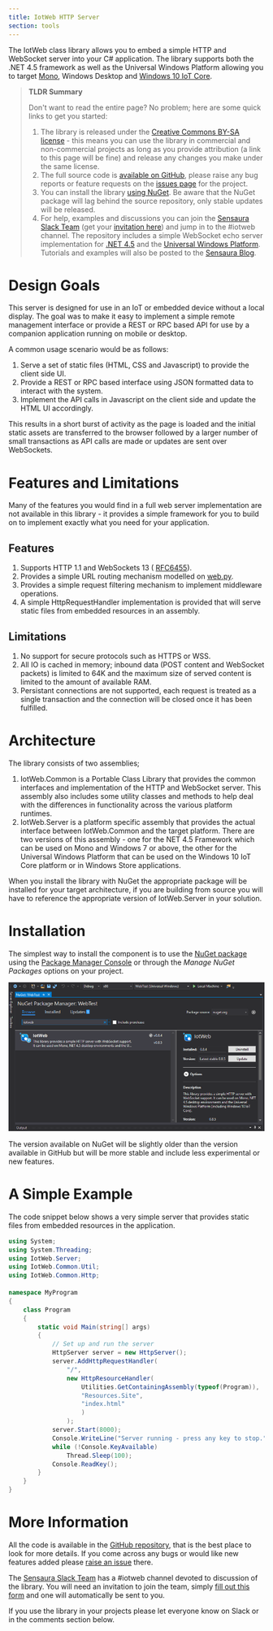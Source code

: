 ```yaml
---
title: IotWeb HTTP Server
section: tools
---
```

The IotWeb class library allows you to embed a simple HTTP and WebSocket server into your C# application. The library supports both the .NET 4.5 framework as well as the Universal Windows Platform allowing you to target [Mono](http://www.mono-project.com/), Windows Desktop and [Windows 10 IoT Core](https://dev.windows.com/en-us/iot).

> **TLDR Summary**
>
> Don't want to read the entire page? No problem; here are some quick links to get you started:
>
> 1. The library is released under the [Creative Commons BY-SA license](http://creativecommons.org/licenses/by-sa/4.0/) - this means you can use the library in commercial and non-commercial projects as long as you provide attribution (a link to this page will be fine) and release any changes you make under the same license.
> 2. The full source code is [available on GitHub](https://github.com/sensaura-public/iotweb), please raise any bug reports or feature requests on the [issues page](https://github.com/sensaura-public/iotweb/issues) for the project.
> 3. You can install the library [using NuGet](TODO). Be aware that the NuGet package will lag behind the source repository, only stable updates will be released.
> 4. For help, examples and discussions you can join the [Sensaura Slack Team](https://sensaura.slack.com/) (get your [invitation here](https://docs.google.com/forms/d/1PTCu0A5u7OZh136BmPCS3jx0VPoCGIwvEc2fYyVhNYQ/viewform)) and jump in to the #iotweb channel. The repository includes a simple WebSocket echo server implementation for [.NET 4.5](https://github.com/sensaura-public/iotweb/tree/master/WebHost%20Desktop) and the [Universal Windows Platform](TODO). Tutorials and examples will also be posted to the [Sensaura Blog](/blog/index.html).

# Design Goals

This server is designed for use in an IoT or embedded device without a local display. The goal was to make it easy to implement a simple remote management interface or provide a REST or RPC based API for use by a companion application running on mobile or desktop.

A common usage scenario would be as follows:

1. Serve a set of static files (HTML, CSS and Javascript) to provide the client side UI.
2. Provide a REST or RPC based interface using JSON formatted data to interact with the system.
3. Implement the API calls in Javascript on the client side and update the HTML UI accordingly.

This results in a short burst of activity as the page is loaded and the initial static assets are transferred to the browser followed by a larger number of small transactions as API calls are made or updates are sent over WebSockets.

# Features and Limitations

Many of the features you would find in a full web server implementation are not available in this library - it provides a simple framework for you to build on to implement exactly what you need for your application.

## Features

1. Supports HTTP 1.1 and WebSockets 13 ( [RFC6455](https://tools.ietf.org/html/rfc6455)).
2. Provides a simple URL routing mechanism modelled on [web.py](http://webpy.org/).
3. Provides a simple request filtering mechanism to implement middleware operations.
4. A simple HttpRequestHandler implementation is provided that will serve static files from embedded resources in an assembly.

## Limitations

1. No support for secure protocols such as HTTPS or WSS.
2. All IO is cached in memory; inbound data (POST content and WebSocket packets) is limited to 64K and the maximum size of served content is limited to the amount of available RAM.
3. Persistant connections are not supported, each request is treated as a single transaction and the connection will be closed once it has been fulfilled.

# Architecture

The library consists of two assemblies;

1. IotWeb.Common is a Portable Class Library that provides the common interfaces and implementation of the HTTP and WebSocket server. This assembly also includes some utility classes and methods to help deal with the differences in functionality across the various platform runtimes.
2. IotWeb.Server is a platform specific assembly that provides the actual interface between IotWeb.Common and the target platform. There are two versions of this assembly - one for the NET 4.5 Framework which can be used on Mono and Windows 7 or above, the other for the Universal Windows Platform that can be used on the Windows 10 IoT Core platform or in Windows Store applications.

When you install the library with NuGet the appropriate package will be installed for your target architecture, if you are building from source you will have to reference the appropriate version of IotWeb.Server in your solution.

# Installation

The simplest way to install the component is to use the [NuGet package](https://www.nuget.org/packages/IotWeb/) using the [Package Manager Console](http://docs.nuget.org/consume/package-manager-console) or through the *Manage NuGet Packages* options on your project.

![Installing With NuGet](/images/tools/iotweb/nuget_install.png)

The version available on NuGet will be slightly older than the version available in GitHub but will be more stable and include less experimental or new features.

# A Simple Example

The code snippet below shows a very simple server that provides static files from embedded resources in the application.

```C#
using System;
using System.Threading;
using IotWeb.Server;
using IotWeb.Common.Util;
using IotWeb.Common.Http;

namespace MyProgram
{
    class Program
    {
        static void Main(string[] args)
        {
            // Set up and run the server
            HttpServer server = new HttpServer();
            server.AddHttpRequestHandler(
                "/",
                new HttpResourceHandler(
                    Utilities.GetContainingAssembly(typeof(Program)),
                    "Resources.Site",
                    "index.html"
                    )
                );
            server.Start(8000);
            Console.WriteLine("Server running - press any key to stop.");
            while (!Console.KeyAvailable)
                Thread.Sleep(100);
            Console.ReadKey();
        }
    }
}
```

# More Information

All the code is available in the [GitHub repository](https://github.com/sensaura-public/iotweb), that is the best place to look for more details. If you come across any bugs or would like new features added please [raise an issue](https://github.com/sensaura-public/iotweb/issues) there.

The [Sensaura Slack Team](https://sensaura.slack.com/) has a #iotweb channel devoted to discussion of the library. You will need an invitation to join the team, simply [fill out this form](https://docs.google.com/forms/d/1PTCu0A5u7OZh136BmPCS3jx0VPoCGIwvEc2fYyVhNYQ/viewform) and one will automatically be sent to you.

If you use the library in your projects please let everyone know on Slack or in the comments section below.

